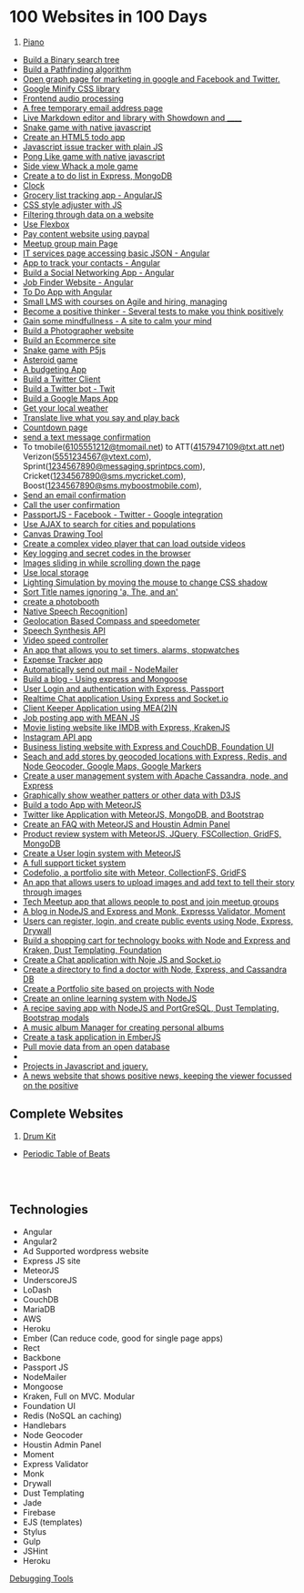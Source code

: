 100 Websites in 100 Days
========================

1. [Piano](http://www.html5piano.ilinov.eu/)
* [Build a Binary search tree](https://www.youtube.com/watch?v=ZNH0MuQ51m4)
* [Build a Pathfinding algorithm](https://www.youtube.com/watch?v=aKYlikFAV4k)
* [Open graph page for marketing in google and Facebook and Twitter.]()
* [Google Minify CSS library]()
* [Frontend audio processing](https://davidwalsh.name/web-audio-api)
* [A free temporary email address page](https://temp-mail.org/en)
* [Live Markdown editor and library with Showdown and ____](http://showdownjs.github.io/demo/)
* [Snake game with native javascript](https://www.youtube.com/watch?v=uU5YPIvJ24Y)
* [Create an HTML5 todo app](https://www.eduonix.com/dashboard/Learn-HTML5-Mobile-Todo-App)
* [Javascript issue tracker with plain JS](https://www.youtube.com/watch?v=NYq9J-Eur9U)	
* [Pong Like game with native javascript](https://www.udemy.com/code-your-first-game/learn/v4/overview)
* [Side view Whack a mole game](https://www.youtube.com/watch?v=B4jGVBz7P9M&t=968s)
* [Create a to do list in Express, MongoDB](https://stackskills.com/courses/projects-using-expressjs/lectures/390526)
* [Clock](https://javascript30.com/account/access/593deae2168fa672793b9db5/view/e36b397132)
* [Grocery list tracking app - AngularJS](https://code.tutsplus.com/tutorials/creating-a-grocery-list-manager-using-angular-part-1-add-display-items--cms-28586)
* [CSS style adjuster with JS](https://javascript30.com/account/access/593deae2168fa672793b9db5/view/7d393d4398)
* [Filtering through data on a website](https://javascript30.com/account/access/593deae2168fa672793b9db5/view/3dabaeb847)
* [Use Flexbox](http://flexbox.io)
* [Pay content website using paypal]()
* [Meetup group main Page]()
* [IT services page accessing basic JSON - Angular](https://stackskills.com/courses/learn-angularjs-building-projects/lectures/257826)
* [App to track your contacts - Angular](https://stackskills.com/courses/learn-angularjs-building-projects/lectures/257851)
* [Build a Social Networking App - Angular](https://stackskills.com/courses/learn-angularjs-building-projects/lectures/257857)
* [Job Finder Website - Angular](https://stackskills.com/courses/learn-angularjs-building-projects/lectures/257878)
* [To Do App with Angular](https://www.eduonix.com/dashboard/learn-mean-stack-by-building-a-todo-app)
* [Small LMS with courses on Agile and hiring, managing]()
* [Become a positive thinker - Several tests to make you think positively]()
* [Gain some mindfullness - A site to calm your mind]()
* [Build a Photographer website]()
* [Build an Ecommerce site](https://www.eduonix.com/dashboard/Learn-How-to-Build-Ecommerce-Website-From-Scratch)
* [Snake game with P5js](https://www.youtube.com/watch?v=AaGK-fj-BAM)
* [Asteroid game](https://www.youtube.com/watch?v=tux1DQ4Sp3A)
* [A budgeting App]()
* [Build a Twitter Client]()
* [Build a Twitter bot - Twit](https://www.youtube.com/watch?v=s70-Vsud9Vk)
* [Build a Google Maps App]()
* [Get your local weather]()
* [Translate live what you say and play back](https://speechlogger.appspot.com/en/)
* [Countdown page]()
* [send a text message confirmation](https://www.digitaltrends.com/mobile/how-to-send-e-mail-to-sms-text/)
 * To tmobile(6105551212@tmomail.net) to ATT(4157947109@txt.att.net) Verizon(5551234567@vtext.com), Sprint(1234567890@messaging.sprintpcs.com), Cricket(1234567890@sms.mycricket.com), Boost(1234567890@sms.myboostmobile.com), 
* [Send an email confirmation]()
* [Call the user confirmation]()
* [PassportJS - Facebook - Twitter - Google integration](https://github.com/jaredhanson/passport)
* [Use AJAX to search for cities and populations](https://javascript30.com/account/access/593deae2168fa672793b9db5/view/52274a9855)
* [Canvas Drawing Tool](https://javascript30.com/account/access/593deae2168fa672793b9db5/view/8d28c22461)
* [Create a complex video player that can load outside videos](https://javascript30.com/account/access/593deae2168fa672793b9db5/view/25a2e75e68)
* [Key logging and secret codes in the browser](https://javascript30.com/account/access/593deae2168fa672793b9db5/view/8c9923be54)
* [Images sliding in while scrolling down the page](https://javascript30.com/account/access/593deae2168fa672793b9db5/view/6595d1f7b7)
* [Use local storage](https://javascript30.com/account/access/593deae2168fa672793b9db5/view/e3ba3f1664)
* [Lighting Simulation by moving the mouse to change CSS shadow](https://javascript30.com/account/access/593deae2168fa672793b9db5/view/a11ddf2e44)
* [Sort Title names ignoring 'a, The, and an'](https://javascript30.com/account/access/593deae2168fa672793b9db5/view/6e77c04184)
* [create a photobooth](https://javascript30.com/account/access/593deae2168fa672793b9db5/view/8e9a6bcf5d)
* [Native Speech Recognition](https://javascript30.com/account/access/593deae2168fa672793b9db5/view/ccec0bfef9)]
* [Geolocation Based Compass and speedometer](https://javascript30.com/account/access/593deae2168fa672793b9db5/view/b002df5963)
* [Speech Synthesis API](https://javascript30.com/account/access/593deae2168fa672793b9db5/view/aedc6b623b)
* [Video speed controller](https://javascript30.com/account/access/593deae2168fa672793b9db5/view/4326c27b6c)
* [An app that allows you to set timers, alarms, stopwatches](https://javascript30.com/account/access/593deae2168fa672793b9db5/view/3443096650)
* [Expense Tracker app](https://stackskills.com/courses/angularjs-tutorial/lectures/222900)
* [Automatically send out mail - NodeMailer](https://stackskills.com/courses/projects-using-expressjs/lectures/2132788)
* [Build a blog - Using express and Mongoose](https://stackskills.com/courses/projects-using-expressjs/lectures/391170)
* [User Login and authentication with Express, Passport](https://stackskills.com/courses/projects-using-expressjs/lectures/391170)
* [Realtime Chat application Using Express and Socket.io](https://stackskills.com/courses/projects-using-expressjs/lectures/391492)
* [Client Keeper Application using MEA(2)N](https://stackskills.com/courses/projects-using-expressjs/lectures/391577)
* [Job posting app with MEAN JS](https://stackskills.com/courses/projects-using-expressjs/lectures/391644)
* [Movie listing website like IMDB with Express, KrakenJS](https://stackskills.com/courses/projects-using-expressjs/lectures/391660)
* [Instagram API app](https://stackskills.com/courses/projects-using-expressjs/lectures/391698)
* [Business listing website with Express and CouchDB, Foundation UI](https://stackskills.com/courses/projects-using-expressjs/lectures/2135334)
* [Seach and add stores by geocoded locations with Express, Redis, and Node Geocoder, Google Maps, Google Markers](https://stackskills.com/courses/projects-using-expressjs/lectures/2135364)
* [Create a user management system with Apache Cassandra, node, and Express](https://stackskills.com/courses/learn-apache-cassandra-from-scratch/lectures/134749)
* [Graphically show weather patters or other data with D3JS](https://stackskills.com/courses/enrolled/27216)
* [Build a todo App with MeteorJS](https://stackskills.com/courses/enrolled/22389)
* [Twitter like Application with MeteorJS, MongoDB, and Bootstrap](https://stackskills.com/courses/learn-meteorjs-by-building-10-real-world-projects/lectures/317489)
* [Create an FAQ with MeteorJS and Houstin Admin Panel](https://stackskills.com/courses/learn-meteorjs-by-building-10-real-world-projects/lectures/317499)
* [Product review system with MeteorJS, JQuery, FSCollection, GridFS, MongoDB](https://stackskills.com/courses/learn-meteorjs-by-building-10-real-world-projects/lectures/317522)
* [Create a User login system with MeteorJS](https://stackskills.com/courses/learn-meteorjs-by-building-10-real-world-projects/lectures/317685)
* [A full support ticket system](https://stackskills.com/courses/learn-meteorjs-by-building-10-real-world-projects/lectures/317759)
* [Codefolio, a portfolio site with Meteor, CollectionFS, GridFS](https://stackskills.com/courses/learn-meteorjs-by-building-10-real-world-projects/lectures/317868)
* [An app that allows users to upload images and add text to tell their story through images](https://stackskills.com/courses/learn-meteorjs-by-building-10-real-world-projects/lectures/319501)
* [Tech Meetup app that allows people to post and join meetup groups](https://stackskills.com/courses/learn-meteorjs-by-building-10-real-world-projects/lectures/319548)
* [A blog in NodeJS and Express and Monk, Expresss Validator, Moment](https://stackskills.com/courses/learn-nodejs-by-building-10-projects/lectures/180581)
* [Users can register, login, and create public events using Node, Express, Drywall](https://stackskills.com/courses/learn-nodejs-by-building-10-projects/lectures/180631)
* [Build a shopping cart for technology books with Node and Express and Kraken, Dust Templating, Foundation ](https://stackskills.com/courses/learn-nodejs-by-building-10-projects/lectures/180721)
* [Create a Chat application with Noje JS and Socket.io](https://stackskills.com/courses/learn-nodejs-by-building-10-projects/lectures/180786)
* [Create a directory to find a doctor with Node, Express, and Cassandra DB](https://stackskills.com/courses/learn-nodejs-by-building-10-projects/lectures/180794)
* [Create a Portfolio site based on projects with Node](https://stackskills.com/courses/learn-nodejs-by-building-10-projects/lectures/180830)
* [Create an online learning system with NodeJS](https://stackskills.com/courses/learn-nodejs-by-building-10-projects/lectures/180840)
* [A recipe saving app with NodeJS and PortGreSQL, Dust Templating, Bootstrap modals](https://stackskills.com/courses/learn-nodejs-by-building-10-projects/lectures/932042)
* [A music album Manager for creating personal albums](https://stackskills.com/courses/learn-nodejs-by-building-10-projects/lectures/932059)
* [Create a task application in EmberJS]()
* [Pull movie data from an open database](https://www.udemy.com/the-web-developer-bootcamp/learn/v4/t/lecture/5102540?start=0)
* []()
* [Projects in Javascript and jquery.](https://stackskills.com/courses/enrolled/8903)
* [A news website that shows positive news, keeping the viewer focussed on the positive]()


Complete Websites
-----------------
1. [Drum Kit](https://javascript30.com/account/access/593deae2168fa672793b9db5/view/6cf22385d8)
* [Periodic Table of Beats]()




<br>
<br>


Technologies
------------

- Angular
- Angular2
- Ad Supported wordpress website
- Express JS site
- MeteorJS
- UnderscoreJS
- LoDash
- CouchDB
- MariaDB
- AWS
- Heroku
- Ember (Can reduce code, good for single page apps)
- Rect
- Backbone
- Passport JS
- NodeMailer
- Mongoose
- Kraken, Full on MVC. Modular
- Foundation UI
- Redis (NoSQL an caching)
- Handlebars
- Node Geocoder
- Houstin Admin Panel
- Moment
- Express Validator
- Monk
- Drywall
- Dust Templating
- Jade
- Firebase
- EJS (templates)
- Stylus
- Gulp
- JSHint
- Heroku



[Debugging Tools](https://javascript30.com/account/access/593deae2168fa672793b9db5/view/49ef1c34a5)